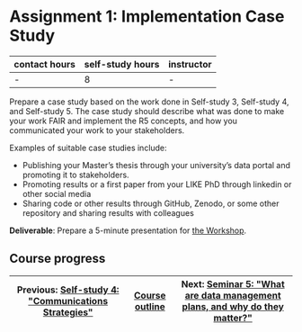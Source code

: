 # Assignment 1: Implementation Case Study

| contact hours | self-study hours | instructor |
|---|---|---|
| - | 8 | - |

Prepare a case study based on the work done in Self-study 3, Self-study 4, and Self-study 5. The case study should describe what was done to make your work FAIR and implement the R5 concepts, and how you communicated your work to your stakeholders.

Examples of suitable case studies include:
- Publishing your Master’s thesis through your university’s data portal and promoting it to stakeholders.
- Promoting results or a first paper from your LIKE PhD through linkedin or other social media
- Sharing code or other results through GitHub, Zenodo, or some other repository and sharing results with colleagues

__Deliverable__: Prepare a 5-minute presentation for [the Workshop](../workshop1/readme.md).

## Course progress
| Previous: [Self-study 4: "Communications Strategies"](../selfstudy4/readme.md) | [Course outline](../readme.md#course-outline) | Next: [Seminar 5: "What are data management plans, and why do they matter?"](../seminar5/readme.md) |
|---|---|---|
